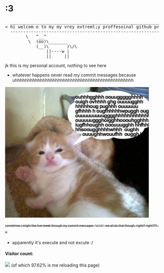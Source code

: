 # :3
<pre>
  _______________________________________________________________
< hi welcom e to my my vrey extreml;y proffesoinal github profile >
  ---------------------------------------------------------------
        \   ^__^
         \  (oo)\_______
            (__)\       )\/\
                ||----w |
                ||     ||
</pre>

<!-- now hire me -->
 jk this is my personal account, nothing to see here
* whatever happens never read my commit messages because uhhhhhhhhhhhhhhhhhhhhhhhhhhhhhhhhhhhhhhhhhhhhhhh  
<!-- * My account is private, so there's nothing really for you to see here unless you're here to steal my ALX codes, in which case I can't stop you -->

![me](https://github.com/oniaz/oniaz/blob/main/me.jpeg "me") <br>
<!-- ![iam](https://github.com/oniaz/oniaz/blob/main/iam.jpeg "iam") <br>-->
<sub><sup>~~sometimes i <!-- get carried away and -->might like live tweet through my commit messages ¯\\_(ツ)_/¯ we all do that though, rigtht? right??? :((~~</sup></sub>
<br> 
* apparently it's execute and not excute :/ 
#### Visitor count:
<img src="https://profile-counter.glitch.me/oniaz/count.svg" />
(of which 97.62% is me reloading this page)
<!-- i dont know why the visitor count number is this big... could it possibly be because people are copying my alx codes :O ??? i mean what else to see here? it's probably just me reloading this page so much ಠ⁠‿⁠ಠ-->
